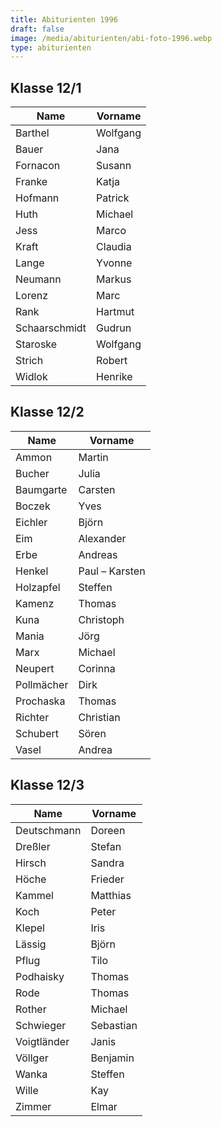 ```yaml
---
title: Abiturienten 1996
draft: false
image: /media/abiturienten/abi-foto-1996.webp
type: abiturienten
---
```

## Klasse 12/1

|Name|Vorname|
|---|---|
|Barthel|Wolfgang|
|Bauer|Jana|
|Fornacon|Susann|
|Franke|Katja|
|Hofmann|Patrick|
|Huth|Michael|
|Jess|Marco|
|Kraft|Claudia|
|Lange|Yvonne|
|Neumann|Markus|
|Lorenz|Marc|
|Rank|Hartmut|
|Schaarschmidt|Gudrun|
|Staroske|Wolfgang|
|Strich|Robert|
|Widlok|Henrike|

## Klasse 12/2

|Name|Vorname|
|---|---|
|Ammon|Martin|
|Bucher|Julia|
|Baumgarte|Carsten|
|Boczek|Yves|
|Eichler|Björn|
|Eim|Alexander|
|Erbe|Andreas|
|Henkel|Paul – Karsten|
|Holzapfel|Steffen|
|Kamenz|Thomas|
|Kuna|Christoph|
|Mania|Jörg|
|Marx|Michael|
|Neupert|Corinna|
|Pollmächer|Dirk|
|Prochaska|Thomas|
|Richter|Christian|
|Schubert|Sören|
|Vasel|Andrea|

## Klasse 12/3

|Name|Vorname|
|---|---|
|Deutschmann|Doreen|
|Dreßler|Stefan|
|Hirsch|Sandra|
|Höche|Frieder|
|Kammel|Matthias|
|Koch|Peter|
|Klepel|Iris|
|Lässig|Björn|
|Pflug|Tilo|
|Podhaisky|Thomas|
|Rode|Thomas|
|Rother|Michael|
|Schwieger|Sebastian|
|Voigtländer|Janis|
|Völlger|Benjamin|
|Wanka|Steffen|
|Wille|Kay|
|Zimmer|Elmar|
